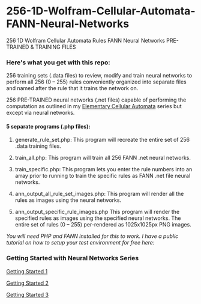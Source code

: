 # 256-1D-Wolfram-Cellular-Automata-FANN-Neural-Networks
256 1D Wolfram Cellular Automata Rules FANN Neural Networks PRE-TRAINED &amp; TRAINING FILES

### Here's what you get with this repo:
 256 training sets (.data files) to review, modify  and train neural networks to perform all 256 (0 – 255) rules  conveniently organized into separate files and named after the rule that  it trains the network on.
 
 256 PRE-TRAINED neural networks (.net files) capable of performing the computation as outlined in my [Elementary Cellular Automata](https://geekgirljoy.wordpress.com/2017/10/02/ancestor-simulations-elementary-cellular-automata/) series but except via neural networks.
 
 #### 5 separate programs (.php files):  
 1. generate_rule_set.php: This program will recreate the entire set of 256 .data training files.
 2. train_all.php:  This program will train all 256 FANN .net neural networks.
 3. train_specific.php: This program lets you enter the  rule numbers into an array prior to running to train the specific rules  as FANN .net file neural networks.
 
 4. ann_output_all_rule_set_images.php: This program will render all the rules as images using the neural networks.
 5. ann_output_specific_rule_images.php This program will render the specified rules as images using the specified neural networks.
 The entire set of rules (0 – 255) per-rendered as 1025x1025px PNG images.
 
*You will need PHP and FANN installed for this to work. I have a public tutorial on how to setup your test environment for free here:*

 ### Getting Started with Neural Networks Series

[Getting Started 1](https://geekgirljoy.wordpress.com/2016/07/12/getting-started-with-neural-networks-using-the-fann-library-php-and-c9-io/)

[Getting Started 2](https://geekgirljoy.wordpress.com/2016/07/24/getting-started-with-neural-networks-using-the-fann-library-php-and-c9-io-part-2/)

[Getting Started 3](https://geekgirljoy.wordpress.com/2016/08/02/getting-started-with-neural-networks-using-the-fann-library-php-and-c9-io-part-3/)
